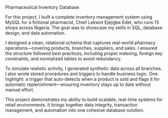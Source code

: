 Pharmaceutical Inventory Database

For this project, I built a complete inventory management system using MySQL for a fictional pharmacist, Chief Lekwot Ejejigbe Edet, who runs 13 shops across Nigeria. 
The goal was to showcase my skills in SQL, database design, and data automation.

I designed a clean, relational schema that captures real-world pharmacy operations—covering products, branches, suppliers, and sales. 
I ensured the structure followed best practices, including proper indexing, foreign key constraints, and normalized tables to avoid redundancy.

To simulate realistic activity, I generated synthetic data across all branches. 
I also wrote stored procedures and triggers to handle business logic. 
One highlight: a trigger that auto-detects when a product is sold and flags it for automatic replenishment—ensuring inventory stays up to date without manual effort.

This project demonstrates my ability to build scalable, real-time systems for retail environments. 
It brings together data integrity, transaction management, and automation into one cohesive database solution.
